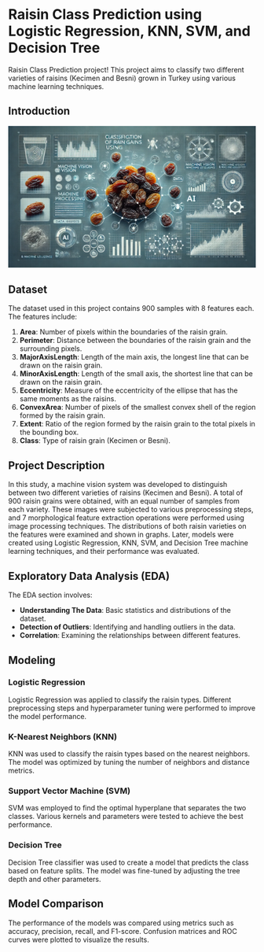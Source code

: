 # Raisin Class Prediction using Logistic Regression, KNN, SVM, and Decision Tree

Raisin Class Prediction project! This project aims to classify two different varieties of raisins (Kecimen and Besni) grown in Turkey using various machine learning techniques.

## Introduction

<img src="raisin_class.png">

## Dataset

The dataset used in this project contains 900 samples with 8 features each. The features include:

1. **Area**: Number of pixels within the boundaries of the raisin grain.
2. **Perimeter**: Distance between the boundaries of the raisin grain and the surrounding pixels.
3. **MajorAxisLength**: Length of the main axis, the longest line that can be drawn on the raisin grain.
4. **MinorAxisLength**: Length of the small axis, the shortest line that can be drawn on the raisin grain.
5. **Eccentricity**: Measure of the eccentricity of the ellipse that has the same moments as the raisins.
6. **ConvexArea**: Number of pixels of the smallest convex shell of the region formed by the raisin grain.
7. **Extent**: Ratio of the region formed by the raisin grain to the total pixels in the bounding box.
8. **Class**: Type of raisin grain (Kecimen or Besni).

## Project Description

In this study, a machine vision system was developed to distinguish between two different varieties of raisins (Kecimen and Besni). A total of 900 raisin grains were obtained, with an equal number of samples from each variety. These images were subjected to various preprocessing steps, and 7 morphological feature extraction operations were performed using image processing techniques. The distributions of both raisin varieties on the features were examined and shown in graphs. Later, models were created using Logistic Regression, KNN, SVM, and Decision Tree machine learning techniques, and their performance was evaluated.

## Exploratory Data Analysis (EDA)

The EDA section involves:
- **Understanding The Data**: Basic statistics and distributions of the dataset.
- **Detection of Outliers**: Identifying and handling outliers in the data.
- **Correlation**: Examining the relationships between different features.

## Modeling

### Logistic Regression
Logistic Regression was applied to classify the raisin types. Different preprocessing steps and hyperparameter tuning were performed to improve the model performance.

### K-Nearest Neighbors (KNN)
KNN was used to classify the raisin types based on the nearest neighbors. The model was optimized by tuning the number of neighbors and distance metrics.

### Support Vector Machine (SVM)
SVM was employed to find the optimal hyperplane that separates the two classes. Various kernels and parameters were tested to achieve the best performance.

### Decision Tree
Decision Tree classifier was used to create a model that predicts the class based on feature splits. The model was fine-tuned by adjusting the tree depth and other parameters.

## Model Comparison

The performance of the models was compared using metrics such as accuracy, precision, recall, and F1-score. Confusion matrices and ROC curves were plotted to visualize the results.